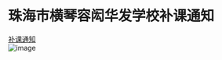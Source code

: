# 珠海市横琴容闳华发学校补课通知
[补课通知](https://www.bilibili.com/video/BV1k841137KP/)    
![image](https://user-images.githubusercontent.com/88029796/219938415-16513b54-3629-43ad-82a9-b40a09e10622.png)
